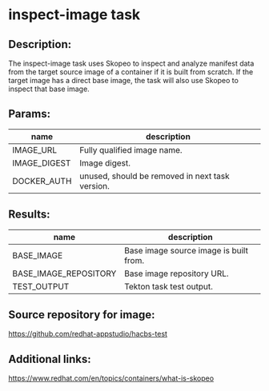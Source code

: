 # inspect-image task

## Description:
The inspect-image task uses Skopeo to inspect and analyze manifest data from the target source image of a
container if it is built from scratch. If the target image has a direct base image, the task will also use Skopeo to inspect
that base image.

## Params:

| name         | description                                     |
|--------------|-------------------------------------------------|
| IMAGE_URL    | Fully qualified image name.                     |
| IMAGE_DIGEST | Image digest.                                   |
| DOCKER_AUTH  | unused, should be removed in next task version. |

## Results:

| name                  | description                            |
|-----------------------|----------------------------------------|
| BASE_IMAGE            | Base image source image is built from. |
| BASE_IMAGE_REPOSITORY | Base image repository URL.             |
| TEST_OUTPUT     | Tekton task test output.               |

## Source repository for image:
https://github.com/redhat-appstudio/hacbs-test

## Additional links:
https://www.redhat.com/en/topics/containers/what-is-skopeo
